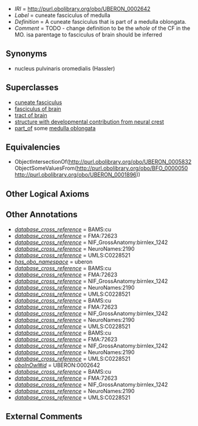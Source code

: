  * *IRI* = http://purl.obolibrary.org/obo/UBERON_0002642
 * *Label* = cuneate fasciculus of medulla
 * *Definition* = A cuneate fasciculus that is part of a medulla oblongata.
 * *Comment* = TODO - change definition to be the *whole* of the CF in the MO. isa parentage to fasciculus of brain should be inferred

## Synonyms

 * nucleus pulvinaris oromedialis (Hassler)

## Superclasses

 * [cuneate fasciculus](../../UBERON/32/UBERON_0005832.md)
 * [fasciculus of brain](../../UBERON/38/UBERON_0005838.md)
 * [tract of brain](../../UBERON/02/UBERON_0007702.md)
 * [structure with developmental contribution from neural crest](../../UBERON/14/UBERON_0010314.md)
 * [part_of](../../BFO/50/BFO_0000050.md) some [medulla oblongata](../../UBERON/96/UBERON_0001896.md)

## Equivalencies

 * ObjectIntersectionOf(<http://purl.obolibrary.org/obo/UBERON_0005832> ObjectSomeValuesFrom(<http://purl.obolibrary.org/obo/BFO_0000050> <http://purl.obolibrary.org/obo/UBERON_0001896>))

## Other Logical Axioms


## Other Annotations

 * *[database_cross_reference](../../ef/oboInOwl#hasDbXref.md)* = BAMS:cu
 * *[database_cross_reference](../../ef/oboInOwl#hasDbXref.md)* = FMA:72623
 * *[database_cross_reference](../../ef/oboInOwl#hasDbXref.md)* = NIF_GrossAnatomy:birnlex_1242
 * *[database_cross_reference](../../ef/oboInOwl#hasDbXref.md)* = NeuroNames:2190
 * *[database_cross_reference](../../ef/oboInOwl#hasDbXref.md)* = UMLS:C0228521
 * *[has_obo_namespace](../../ce/oboInOwl#hasOBONamespace.md)* = uberon
 * *[database_cross_reference](../../ef/oboInOwl#hasDbXref.md)* = BAMS:cu
 * *[database_cross_reference](../../ef/oboInOwl#hasDbXref.md)* = FMA:72623
 * *[database_cross_reference](../../ef/oboInOwl#hasDbXref.md)* = NIF_GrossAnatomy:birnlex_1242
 * *[database_cross_reference](../../ef/oboInOwl#hasDbXref.md)* = NeuroNames:2190
 * *[database_cross_reference](../../ef/oboInOwl#hasDbXref.md)* = UMLS:C0228521
 * *[database_cross_reference](../../ef/oboInOwl#hasDbXref.md)* = BAMS:cu
 * *[database_cross_reference](../../ef/oboInOwl#hasDbXref.md)* = FMA:72623
 * *[database_cross_reference](../../ef/oboInOwl#hasDbXref.md)* = NIF_GrossAnatomy:birnlex_1242
 * *[database_cross_reference](../../ef/oboInOwl#hasDbXref.md)* = NeuroNames:2190
 * *[database_cross_reference](../../ef/oboInOwl#hasDbXref.md)* = UMLS:C0228521
 * *[database_cross_reference](../../ef/oboInOwl#hasDbXref.md)* = BAMS:cu
 * *[database_cross_reference](../../ef/oboInOwl#hasDbXref.md)* = FMA:72623
 * *[database_cross_reference](../../ef/oboInOwl#hasDbXref.md)* = NIF_GrossAnatomy:birnlex_1242
 * *[database_cross_reference](../../ef/oboInOwl#hasDbXref.md)* = NeuroNames:2190
 * *[database_cross_reference](../../ef/oboInOwl#hasDbXref.md)* = UMLS:C0228521
 * *[oboInOwl#id](../../id/oboInOwl#id.md)* = UBERON:0002642
 * *[database_cross_reference](../../ef/oboInOwl#hasDbXref.md)* = BAMS:cu
 * *[database_cross_reference](../../ef/oboInOwl#hasDbXref.md)* = FMA:72623
 * *[database_cross_reference](../../ef/oboInOwl#hasDbXref.md)* = NIF_GrossAnatomy:birnlex_1242
 * *[database_cross_reference](../../ef/oboInOwl#hasDbXref.md)* = NeuroNames:2190
 * *[database_cross_reference](../../ef/oboInOwl#hasDbXref.md)* = UMLS:C0228521

## External Comments

